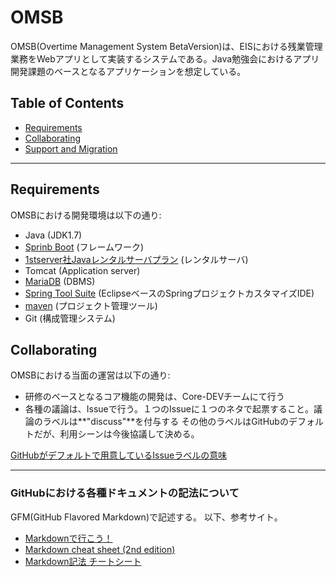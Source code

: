 # OMSB

OMSB(Overtime Management System BetaVersion)は、EISにおける残業管理業務をWebアプリとして実装するシステムである。Java勉強会におけるアプリ開発課題のベースとなるアプリケーションを想定している。

## Table of Contents

* [Requirements](#requirements)
* [Collaborating](#collaborating)
* [Support and Migration](#support-and-migration)

***

## Requirements
OMSBにおける開発環境は以下の通り:

* Java (JDK1.7)
* [Sprinb Boot][boot] (フレームワーク)
* [1stserver社Javaレンタルサーバプラン][1st] (レンタルサーバ)
 * Tomcat (Application server)
 * [MariaDB][maria] (DBMS)
* [Spring Tool Suite][sts] (EclipseベースのSpringプロジェクトカスタマイズIDE)
 * [maven][maven] (プロジェクト管理ツール)
* Git (構成管理システム)

## Collaborating
OMSBにおける当面の運営は以下の通り:

* 研修のベースとなるコア機能の開発は、Core-DEVチームにて行う
* 各種の議論は、Issueで行う。１つのIssueに１つのネタで起票すること。議論のラベルは**"discuss"**を付与する
その他のラベルはGitHubのデフォルトだが、利用シーンは今後協議して決める。

[GitHubがデフォルトで用意しているIssueラベルの意味](http://qiita.com/maeda_t/items/4344bdeabcc6a18a34cc)

***
### GitHubにおける各種ドキュメントの記法について
GFM(GitHub Flavored Markdown)で記述する。
以下、参考サイト。
- [Markdownで行こう！](https://gist.github.com/wate/7072365)
- [Markdown cheat sheet (2nd edition)](https://github.com/higuma/markdown_cheat_sheet)
- [Markdown記法 チートシート](http://qiita.com/Qiita/items/c686397e4a0f4f11683d "Qiita")

[sts]: https://spring.io/tools/sts
[maven]: https://maven.apache.org/
[boot]: https://projects.spring.io/spring-boot/
[maria]: https://mariadb.org/
[1st]: http://java.1strentalserver.com/modules/plan/index.php?cat_id=3
